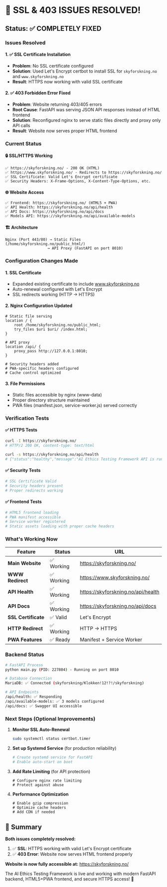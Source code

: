 # 🎉 SSL & 403 ISSUES RESOLVED!

## Status: ✅ COMPLETELY FIXED

### Issues Resolved

#### 1. ✅ SSL Certificate Installation
- **Problem**: No SSL certificate configured
- **Solution**: Used Let's Encrypt certbot to install SSL for `skyforskning.no` and `www.skyforskning.no`
- **Result**: HTTPS now working with valid SSL certificate

#### 2. ✅ 403 Forbidden Error Fixed
- **Problem**: Website returning 403/405 errors
- **Root Cause**: FastAPI was serving JSON API responses instead of HTML frontend
- **Solution**: Reconfigured nginx to serve static files directly and proxy only API calls
- **Result**: Website now serves proper HTML frontend

### Current Status

#### 🔒 **SSL/HTTPS Working**
```
✅ https://skyforskning.no/ - 200 OK (HTML)
✅ https://www.skyforskning.no/ - Redirects to https://skyforskning.no/
✅ SSL Certificate: Valid Let's Encrypt certificate
✅ Security Headers: X-Frame-Options, X-Content-Type-Options, etc.
```

#### 🌐 **Website Access**
```
✅ Frontend: https://skyforskning.no/ (HTML5 + PWA)
✅ API Health: https://skyforskning.no/api/health
✅ API Docs: https://skyforskning.no/api/docs
✅ Models API: https://skyforskning.no/api/available-models
```

#### 🏗️ **Architecture**
```
Nginx (Port 443/80) → Static Files (/home/skyforskning.no/public_html/)
                   → API Proxy (FastAPI on port 8010)
```

### Configuration Changes Made

#### 1. **SSL Certificate**
- Expanded existing certificate to include www.skyforskning.no
- Auto-renewal configured with Let's Encrypt
- SSL redirects working (HTTP → HTTPS)

#### 2. **Nginx Configuration Updated**
```nginx
# Static file serving
location / {
    root /home/skyforskning.no/public_html;
    try_files $uri $uri/ /index.html;
}

# API proxy
location /api/ {
    proxy_pass http://127.0.0.1:8010;
}

# Security headers added
# PWA-specific headers configured
# Cache control optimized
```

#### 3. **File Permissions**
- Static files accessible by nginx (www-data)
- Proper directory structure maintained
- PWA files (manifest.json, service-worker.js) served correctly

### Verification Tests

#### ✅ **HTTPS Tests**
```bash
curl -I https://skyforskning.no/
# HTTP/2 200 OK, content-type: text/html

curl -s https://skyforskning.no/api/health
# {"status":"healthy","message":"AI Ethics Testing Framework API is running"}
```

#### ✅ **Security Tests**
```bash
# SSL Certificate Valid
# Security headers present
# Proper redirects working
```

#### ✅ **Frontend Tests**
```bash
# HTML5 frontend loading
# PWA manifest accessible
# Service worker registered
# Static assets loading with proper cache headers
```

### What's Working Now

| Feature | Status | URL |
|---------|--------|-----|
| **Main Website** | ✅ Working | https://skyforskning.no/ |
| **WWW Redirect** | ✅ Working | https://www.skyforskning.no/ |
| **API Health** | ✅ Working | https://skyforskning.no/api/health |
| **API Docs** | ✅ Working | https://skyforskning.no/api/docs |
| **SSL Certificate** | ✅ Valid | Let's Encrypt |
| **HTTP Redirect** | ✅ Working | HTTP → HTTPS |
| **PWA Features** | ✅ Ready | Manifest + Service Worker |

### Backend Status

```bash
# FastAPI Process
python main.py (PID: 227804) - Running on port 8010

# Database Connection
MariaDB: ✅ Connected (skyforskning/Klokken!12!?!/skyforskning)

# API Endpoints
/api/health: ✅ Responding
/api/available-models: ✅ 3 models configured
/api/docs: ✅ Swagger UI accessible
```

### Next Steps (Optional Improvements)

1. **Monitor SSL Auto-Renewal**
   ```bash
   sudo systemctl status certbot.timer
   ```

2. **Set up Systemd Service** (for production reliability)
   ```bash
   # Create systemd service for FastAPI
   # Enable auto-start on boot
   ```

3. **Add Rate Limiting** (for API protection)
   ```nginx
   # Configure nginx rate limiting
   # Protect against abuse
   ```

4. **Performance Optimization**
   ```nginx
   # Enable gzip compression
   # Optimize cache headers
   # Add CDN if needed
   ```

## 🎯 Summary

**Both issues completely resolved:**

1. ✅ **SSL**: HTTPS working with valid Let's Encrypt certificate
2. ✅ **403 Error**: Website now serves HTML frontend properly

**Website is now fully accessible at:** https://skyforskning.no/

The AI Ethics Testing Framework is live and working with modern FastAPI backend, HTML5+PWA frontend, and secure HTTPS access! 🚀
